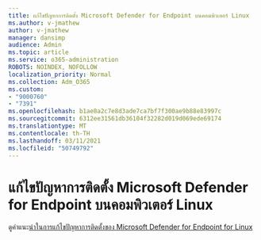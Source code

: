 ```yaml
---
title: แก้ไขปัญหาการติดตั้ง Microsoft Defender for Endpoint บนคอมพิวเตอร์ Linux
ms.author: v-jmathew
author: v-jmathew
manager: dansimp
audience: Admin
ms.topic: article
ms.service: o365-administration
ROBOTS: NOINDEX, NOFOLLOW
localization_priority: Normal
ms.collection: Adm_O365
ms.custom:
- "9000760"
- "7391"
ms.openlocfilehash: b1ae8a2c7e8d3ade7ca7bf7f300ae9b88e83997c
ms.sourcegitcommit: 6312ee31561db36104f32282d019d069ede69174
ms.translationtype: MT
ms.contentlocale: th-TH
ms.lasthandoff: 03/11/2021
ms.locfileid: "50749792"
---
```

# <a name="troubleshoot-installation-of-microsoft-defender-for-endpoint-on-a-linux-computer"></a>แก้ไขปัญหาการติดตั้ง Microsoft Defender for Endpoint บนคอมพิวเตอร์ Linux

ดูคําแนะ[นําในการแก้ไขปัญหาการติดตั้งของ Microsoft Defender for Endpoint for Linux](https://go.microsoft.com/fwlink/?linkid=2144673)
